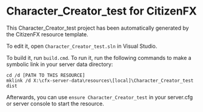 # Character_Creator_test for CitizenFX

This Character_Creator_test project has been automatically generated by the CitizenFX resource template.

To edit it, open `Character_Creator_test.sln` in Visual Studio.

To build it, run `build.cmd`. To run it, run the following commands to make a symbolic link in your server data directory:

```dos
cd /d [PATH TO THIS RESOURCE]
mklink /d X:\cfx-server-data\resources\[local]\Character_Creator_test dist
```

Afterwards, you can use `ensure Character_Creator_test` in your server.cfg or server console to start the resource.